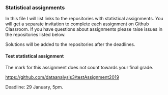 ### Statistical assignments

In this file I will list links to the repositories with statistical assignments. You will get a separate invitation to complete each assignment on Github Classroom. If you have questions about assignments please raise issues in the repositories listed below.

Solutions will be added to the repositories after the deadlines.

#### Test statistical assignment

The mark for this assignment does not count towards your final grade.

https://github.com/dataanalysis3/testAssignment2019

Deadline: 29 January, 5pm.
